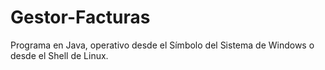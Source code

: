 # Gestor-Facturas
Programa en Java, operativo desde el Símbolo del Sistema de Windows o desde el Shell de Linux.
